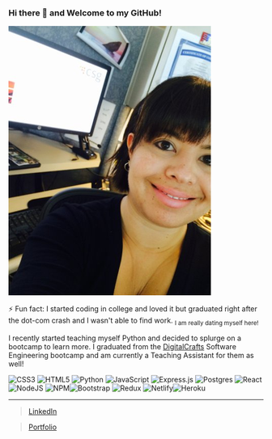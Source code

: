 ### Hi there 👋 and Welcome to my GitHub!

<img src="https://github.com/violetmedina/violetmedina/blob/main/IMG_0738.JPG" width="400" height="533">

⚡ Fun fact: I started coding in college and loved it but graduated right after the dot-com crash and I wasn't able to find work. <sub>I am really dating myself here!</sub>

I recently started teaching myself Python and decided to splurge on a bootcamp to learn more. I graduated from the [DigitalCrafts](https://www.digitalcrafts.com/) Software Engineering bootcamp and am currently a Teaching Assistant for them as well!

![CSS3](https://img.shields.io/badge/css3-%231572B6.svg?style=for-the-badge&logo=css3&logoColor=white) ![HTML5](https://img.shields.io/badge/html5-%23E34F26.svg?style=for-the-badge&logo=html5&logoColor=white) ![Python](https://img.shields.io/badge/python-3670A0?style=for-the-badge&logo=python&logoColor=ffdd54) ![JavaScript](https://img.shields.io/badge/javascript-%23323330.svg?style=for-the-badge&logo=javascript&logoColor=%23F7DF1E) ![Express.js](https://img.shields.io/badge/express.js-%23404d59.svg?style=for-the-badge&logo=express&logoColor=%2361DAFB) ![Postgres](https://img.shields.io/badge/postgres-%23316192.svg?style=for-the-badge&logo=postgresql&logoColor=white) ![React](https://img.shields.io/badge/react-%2320232a.svg?style=for-the-badge&logo=react&logoColor=%2361DAFB) ![NodeJS](https://img.shields.io/badge/node.js-6DA55F?style=for-the-badge&logo=node.js&logoColor=white) ![NPM](https://img.shields.io/badge/NPM-%23000000.svg?style=for-the-badge&logo=npm&logoColor=white)![Bootstrap](https://img.shields.io/badge/Bootstrap-563D7C?style=for-the-badge&logo=bootstrap&logoColor=white) ![Redux](https://img.shields.io/badge/Redux-593D88?style=for-the-badge&logo=redux&logoColor=white) ![Netlify](https://img.shields.io/badge/Netlify-00C7B7?style=for-the-badge&logo=netlify&logoColor=white)![Heroku](https://img.shields.io/badge/Heroku-430098?style=for-the-badge&logo=heroku&logoColor=white)

---

> [LinkedIn](https://www.linkedin.com/in/violetmedina/) 
  
> [Portfolio](https://www.violetcodes.com/)


<!--

![alt text](https://github.com/violetmedina/violetmedina/blob/main/IMG_0738.JPG?raw=true)

**violetmedina/violetmedina** is a ✨ _special_ ✨ repository because its `README.md` (this file) appears on your GitHub profile.

Here are some ideas to get you started:

- 🔭 I’m currently working on ...
- 🌱 I’m currently learning ...
- 👯 I’m looking to collaborate on ...
- 🤔 I’m looking for help with ...
- 💬 Ask me about ...
- 📫 How to reach me: ...
- 😄 Pronouns: ...
- ⚡ Fun fact: ...
-->
